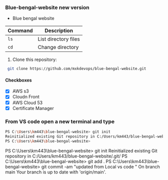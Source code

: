 ### Blue-bengal-website new version 
- Blue bengal website

| Command       | Description          |
|---------------|----------------------|
| `ls`          | List directory files |
| `cd`          | Change directory     |



1. Clone this repository:
```bash
 git clone https://github.com/mxkdevops/blue-bengal-website.git
```
#### Checkboxes
- [X] AWS s3 
- [X] Cloudn Front 
- [X] AWS Cloud 53
- [X] Certificate Manager 

### From VS code open a new terminal and type 

```bash
PS C:\Users\km443\blue-bengal-website> git init
Reinitialized existing Git repository in C:/Users/km443/blue-bengal-website/.git/
PS C:\Users\km443\blue-bengal-website> 
```

PS C:\Users\km443\blue-bengal-website> git init
Reinitialized existing Git repository in C:/Users/km443/blue-bengal-website/.git/
PS C:\Users\km443\blue-bengal-website> git add .
PS C:\Users\km443\blue-bengal-website> git commit -am "updated from Local vs code "
On branch main
Your branch is up to date with 'origin/main'.


